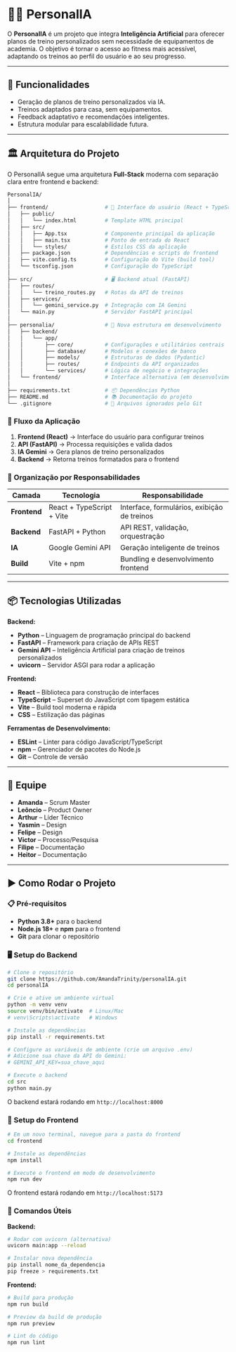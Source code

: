 # 🏋️‍♂️ PersonalIA  

O **PersonalIA** é um projeto que integra **Inteligência Artificial** para oferecer planos de treino personalizados sem necessidade de equipamentos de academia. O objetivo é tornar o acesso ao fitness mais acessível, adaptando os treinos ao perfil do usuário e ao seu progresso.  

---

## 🚀 Funcionalidades  
- Geração de planos de treino personalizados via IA.  
- Treinos adaptados para casa, sem equipamentos.  
- Feedback adaptativo e recomendações inteligentes.  
- Estrutura modular para escalabilidade futura.  

---

## 🏛️ Arquitetura do Projeto

O PersonalIA segue uma arquitetura **Full-Stack** moderna com separação clara entre frontend e backend:

```bash
PersonalIA/
│
├── frontend/                  # 🎨 Interface do usuário (React + TypeScript)
│   ├── public/
│   │   └── index.html         # Template HTML principal
│   ├── src/
│   │   ├── App.tsx            # Componente principal da aplicação
│   │   ├── main.tsx           # Ponto de entrada do React
│   │   └── styles/            # Estilos CSS da aplicação
│   ├── package.json           # Dependências e scripts do frontend
│   ├── vite.config.ts         # Configuração do Vite (build tool)
│   └── tsconfig.json          # Configuração do TypeScript
│
├── src/                       # 🖥️ Backend atual (FastAPI)
│   ├── routes/
│   │   └── treino_routes.py   # Rotas da API de treinos
│   ├── services/
│   │   └── gemini_service.py  # Integração com IA Gemini
│   └── main.py                # Servidor FastAPI principal
│
├── personalia/                # 🚧 Nova estrutura em desenvolvimento
│   ├── backend/
│   │   └── app/
│   │       ├── core/          # Configurações e utilitários centrais
│   │       ├── database/      # Modelos e conexões de banco
│   │       ├── models/        # Estruturas de dados (Pydantic)
│   │       ├── routes/        # Endpoints da API organizados
│   │       └── services/      # Lógica de negócio e integrações
│   └── frontend/              # Interface alternativa (em desenvolvimento)
│
├── requirements.txt           # 📦 Dependências Python
├── README.md                  # 📚 Documentação do projeto
└── .gitignore                 # 🚫 Arquivos ignorados pelo Git
```

### 🔄 Fluxo da Aplicação

1. **Frontend (React)** → Interface do usuário para configurar treinos
2. **API (FastAPI)** → Processa requisições e valida dados  
3. **IA Gemini** → Gera planos de treino personalizados
4. **Backend** → Retorna treinos formatados para o frontend

### 📂 Organização por Responsabilidades

| Camada | Tecnologia | Responsabilidade |
|--------|------------|------------------|
| **Frontend** | React + TypeScript + Vite | Interface, formulários, exibição de treinos |
| **Backend** | FastAPI + Python | API REST, validação, orquestração |
| **IA** | Google Gemini API | Geração inteligente de treinos |
| **Build** | Vite + npm | Bundling e desenvolvimento frontend |

---

## 📦 Tecnologias Utilizadas

**Backend:**

- **Python** – Linguagem de programação principal do backend  
- **FastAPI** – Framework para criação de APIs REST  
- **Gemini API** – Inteligência Artificial para criação de treinos personalizados  
- **uvicorn** – Servidor ASGI para rodar a aplicação  

**Frontend:**

- **React** – Biblioteca para construção de interfaces  
- **TypeScript** – Superset do JavaScript com tipagem estática  
- **Vite** – Build tool moderna e rápida  
- **CSS** – Estilização das páginas  

**Ferramentas de Desenvolvimento:**

- **ESLint** – Linter para código JavaScript/TypeScript  
- **npm** – Gerenciador de pacotes do Node.js  
- **Git** – Controle de versão  

---

## 👥 Equipe  

- **Amanda** – Scrum Master  
- **Leôncio** – Product Owner  
- **Arthur** – Líder Técnico  
- **Yasmin** – Design  
- **Felipe** – Design  
- **Victor** – Processo/Pesquisa  
- **Filipe** – Documentação  
- **Heitor** – Documentação  

---

## ▶️ Como Rodar o Projeto  

### 📋 Pré-requisitos

- **Python 3.8+** para o backend
- **Node.js 18+** e **npm** para o frontend
- **Git** para clonar o repositório

### 🖥️ Setup do Backend

```bash
# Clone o repositório
git clone https://github.com/AmandaTrinity/personalIA.git
cd personalIA

# Crie e ative um ambiente virtual
python -m venv venv
source venv/bin/activate  # Linux/Mac
# venv\Scripts\activate   # Windows

# Instale as dependências
pip install -r requirements.txt

# Configure as variáveis de ambiente (crie um arquivo .env)
# Adicione sua chave da API do Gemini:
# GEMINI_API_KEY=sua_chave_aqui

# Execute o backend
cd src
python main.py
```

O backend estará rodando em `http://localhost:8000`

### 🎨 Setup do Frontend

```bash
# Em um novo terminal, navegue para a pasta do frontend
cd frontend

# Instale as dependências
npm install

# Execute o frontend em modo de desenvolvimento
npm run dev
```

O frontend estará rodando em `http://localhost:5173`

### 🚀 Comandos Úteis

**Backend:**

```bash
# Rodar com uvicorn (alternativa)
uvicorn main:app --reload

# Instalar nova dependência
pip install nome_da_dependencia
pip freeze > requirements.txt
```

**Frontend:**

```bash
# Build para produção
npm run build

# Preview da build de produção
npm run preview

# Lint do código
npm run lint
```
